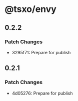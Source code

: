 # @tsxo/envy

## 0.2.2

### Patch Changes

-   3295f71: Prepare for publish

## 0.2.1

### Patch Changes

-   4d05276: Prepare for publish
